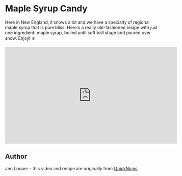 # Maple Syrup Candy

Here in New England, it snows a lot and we have a specialty of regional maple syrup that is pure bliss. Here's a really old-fashioned recipe with just one ingredient: maple syrup, boiled until soft ball stage and poured over snow. Enjoy! ❄️


<iframe width="560" height="315" src="https://www.youtube.com/embed/5e5MUxhmBWk" title="YouTube video player" frameborder="0" allow="accelerometer; autoplay; clipboard-write; encrypted-media; gyroscope; picture-in-picture" allowfullscreen></iframe>

## Author

Jen Looper - this video and recipe are originally from [QuickNoms](https://quicknoms.com)